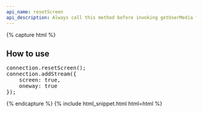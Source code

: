 ```yaml
---
api_name: resetScreen
api_description: Always call this method before invoking getUserMedia for screen capturing
---
```


{% capture html %}

<section>
    <h2>How to use</h2>
<pre>
connection.resetScreen();
connection.addStream({
    screen: true,
    oneway: true
});
</pre>
</section>

{% endcapture %}
{% include html_snippet.html html=html %}
